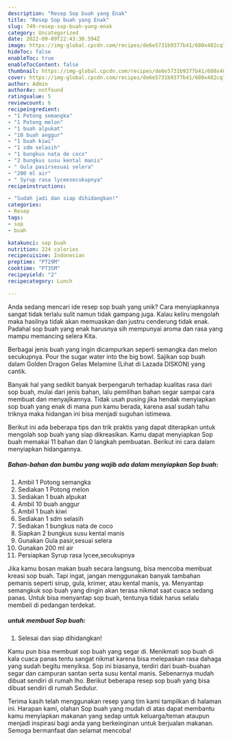 ```yaml
---
description: "Resep Sop buah yang Enak"
title: "Resep Sop buah yang Enak"
slug: 749-resep-sop-buah-yang-enak
category: Uncategorized
date: 2022-09-09T22:43:30.594Z
image: https://img-global.cpcdn.com/recipes/de6e5731b9377b41/680x482cq70/sop-buah-foto-resep-utama.jpg
hideToc: false
enableToc: true
enableTocContent: false
thumbnail: https://img-global.cpcdn.com/recipes/de6e5731b9377b41/680x482cq70/sop-buah-foto-resep-utama.jpg
cover: https://img-global.cpcdn.com/recipes/de6e5731b9377b41/680x482cq70/sop-buah-foto-resep-utama.jpg
author: Admin
authorAv: notfound
ratingvalue: 5
reviewcount: 6
recipeingredient:
- "1 Potong semangka"
- "1 Potong melon"
- "1 buah alpukat"
- "10 buah anggur"
- "1 buah kiwi"
- "1 sdm selasih"
- "1 bungkus nata de coco"
- "2 bungkus susu kental manis"
- " Gula pasirsesuai selera"
- "200 ml air"
- " Syrup rasa lyceesecukupnya"
recipeinstructions:

- "Sudah jadi dan siap dihidangkan!"
categories:
- Resep
tags:
- sop
- buah

katakunci: sop buah 
nutrition: 224 calories
recipecuisine: Indonesian
preptime: "PT29M"
cooktime: "PT35M"
recipeyield: "2"
recipecategory: Lunch

---
```





Anda sedang mencari ide resep sop buah yang unik? Cara menyiapkannya sangat tidak terlalu sulit namun tidak gampang juga. Kalau keliru mengolah maka hasilnya tidak akan memuaskan dan justru cenderung tidak enak. Padahal sop buah yang enak harusnya sih mempunyai aroma dan rasa yang mampu memancing selera Kita.





Berbagai jenis buah yang ingin dicampurkan seperti semangka dan melon secukupnya. Pour the sugar water into the big bowl. Sajikan sop buah dalam Golden Dragon Gelas Melamine (Lihat di Lazada DISKON) yang cantik.

Banyak hal yang sedikit banyak berpengaruh terhadap kualitas rasa dari sop buah, mulai dari jenis bahan, lalu pemilihan bahan segar sampai cara membuat dan menyajikannya. Tidak usah pusing jika hendak menyiapkan sop buah yang enak di mana pun kamu berada, karena asal sudah tahu triknya maka hidangan ini bisa menjadi suguhan istimewa.






Berikut ini ada beberapa tips dan trik praktis yang dapat diterapkan untuk mengolah sop buah yang siap dikreasikan. Kamu dapat menyiapkan Sop buah memakai 11 bahan dan 0 langkah pembuatan. Berikut ini cara dalam menyiapkan hidangannya.

<!--inarticleads1-->

##### Bahan-bahan dan bumbu yang wajib ada dalam menyiapkan Sop buah:

1. Ambil 1 Potong semangka
1. Sediakan 1 Potong melon
1. Sediakan 1 buah alpukat
1. Ambil 10 buah anggur
1. Ambil 1 buah kiwi
1. Sediakan 1 sdm selasih
1. Sediakan 1 bungkus nata de coco
1. Siapkan 2 bungkus susu kental manis
1. Gunakan  Gula pasir,sesuai selera
1. Gunakan 200 ml air
1. Persiapkan  Syrup rasa lycee,secukupnya


Jika kamu bosan makan buah secara langsung, bisa mencoba membuat kreasi sop buah. Tapi ingat, jangan menggunakan banyak tambahan pemanis seperti sirup, gula, krimer, atau kental manis, ya. Menyantap semangkuk sop buah yang dingin akan terasa nikmat saat cuaca sedang panas. Untuk bisa menyantap sop buah, tentunya tidak harus selalu membeli di pedangan terdekat. 

<!--inarticleads2-->

#####  untuk membuat Sop buah:


1. Selesai dan siap dihidangkan!

Kamu pun bisa membuat sop buah yang segar di. Menikmati sop buah di kala cuaca panas tentu sangat nikmat karena bisa melepaskan rasa dahaga yang sudah begitu menyiksa. Sop ini biasanya, terdiri dari buah-buahan segar dan campuran santan serta susu kental manis. Sebenarnya mudah dibuat sendiri di rumah lho. Berikut beberapa resep sop buah yang bisa dibuat sendiri di rumah Sedulur. 

Terima kasih telah menggunakan resep yang tim kami tampilkan di halaman ini. Harapan kami, olahan Sop buah yang mudah di atas dapat membantu kamu menyiapkan makanan yang sedap untuk keluarga/teman ataupun menjadi inspirasi bagi anda yang berkeinginan untuk berjualan makanan. Semoga bermanfaat dan selamat mencoba!
